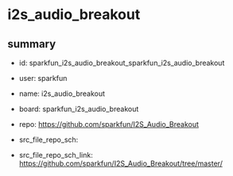 # i2s_audio_breakout
 
## summary 
* id: sparkfun_i2s_audio_breakout_sparkfun_i2s_audio_breakout
* user: sparkfun
* name: i2s_audio_breakout
* board: sparkfun_i2s_audio_breakout
* repo: https://github.com/sparkfun/I2S_Audio_Breakout



* src_file_repo_sch: 
* src_file_repo_sch_link: https://github.com/sparkfun/I2S_Audio_Breakout/tree/master/




